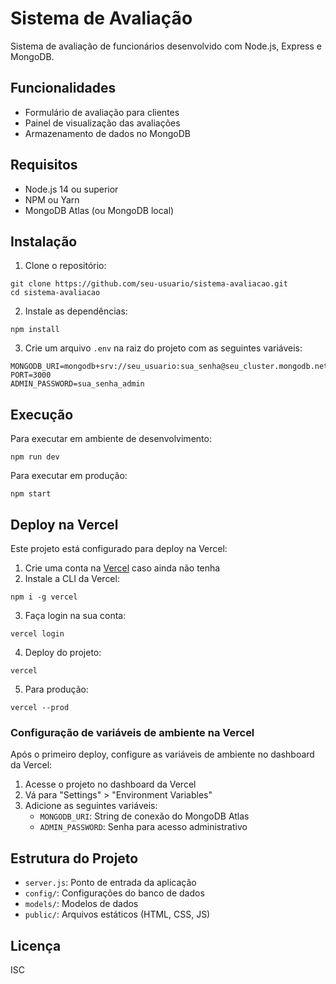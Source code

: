 # Sistema de Avaliação

Sistema de avaliação de funcionários desenvolvido com Node.js, Express e MongoDB.

## Funcionalidades

- Formulário de avaliação para clientes
- Painel de visualização das avaliações
- Armazenamento de dados no MongoDB

## Requisitos

- Node.js 14 ou superior
- NPM ou Yarn
- MongoDB Atlas (ou MongoDB local)

## Instalação

1. Clone o repositório:
```
git clone https://github.com/seu-usuario/sistema-avaliacao.git
cd sistema-avaliacao
```

2. Instale as dependências:
```
npm install
```

3. Crie um arquivo `.env` na raiz do projeto com as seguintes variáveis:
```
MONGODB_URI=mongodb+srv://seu_usuario:sua_senha@seu_cluster.mongodb.net/seu_banco_de_dados
PORT=3000
ADMIN_PASSWORD=sua_senha_admin
```

## Execução

Para executar em ambiente de desenvolvimento:
```
npm run dev
```

Para executar em produção:
```
npm start
```

## Deploy na Vercel

Este projeto está configurado para deploy na Vercel:

1. Crie uma conta na [Vercel](https://vercel.com/) caso ainda não tenha
2. Instale a CLI da Vercel:
```
npm i -g vercel
```

3. Faça login na sua conta:
```
vercel login
```

4. Deploy do projeto:
```
vercel
```

5. Para produção:
```
vercel --prod
```

### Configuração de variáveis de ambiente na Vercel

Após o primeiro deploy, configure as variáveis de ambiente no dashboard da Vercel:

1. Acesse o projeto no dashboard da Vercel
2. Vá para "Settings" > "Environment Variables"
3. Adicione as seguintes variáveis:
   - `MONGODB_URI`: String de conexão do MongoDB Atlas
   - `ADMIN_PASSWORD`: Senha para acesso administrativo

## Estrutura do Projeto

- `server.js`: Ponto de entrada da aplicação
- `config/`: Configurações do banco de dados
- `models/`: Modelos de dados
- `public/`: Arquivos estáticos (HTML, CSS, JS)

## Licença

ISC